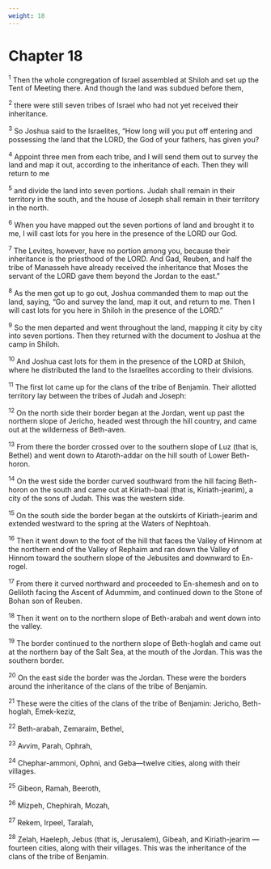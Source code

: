 ```yaml
---
weight: 18
---
```


# Chapter 18

<sup>1</sup> Then the whole congregation of Israel assembled at Shiloh and set up the Tent of Meeting there. And though the land was subdued before them, 

<sup>2</sup> there were still seven tribes of Israel who had not yet received their inheritance. 

<sup>3</sup> So Joshua said to the Israelites, “How long will you put off entering and possessing the land that the LORD, the God of your fathers, has given you? 

<sup>4</sup> Appoint three men from each tribe, and I will send them out to survey the land and map it out, according to the inheritance of each. Then they will return to me 

<sup>5</sup> and divide the land into seven portions. Judah shall remain in their territory in the south, and the house of Joseph shall remain in their territory in the north. 

<sup>6</sup> When you have mapped out the seven portions of land and brought it to me, I will cast lots for you here in the presence of the LORD our God. 

<sup>7</sup> The Levites, however, have no portion among you, because their inheritance is the priesthood of the LORD. And Gad, Reuben, and half the tribe of Manasseh have already received the inheritance that Moses the servant of the LORD gave them beyond the Jordan to the east.” 

<sup>8</sup> As the men got up to go out, Joshua commanded them to map out the land, saying, “Go and survey the land, map it out, and return to me. Then I will cast lots for you here in Shiloh in the presence of the LORD.” 

<sup>9</sup> So the men departed and went throughout the land, mapping it city by city into seven portions. Then they returned with the document to Joshua at the camp in Shiloh. 

<sup>10</sup> And Joshua cast lots for them in the presence of the LORD at Shiloh, where he distributed the land to the Israelites according to their divisions. 

<sup>11</sup> The first lot came up for the clans of the tribe of Benjamin. Their allotted territory lay between the tribes of Judah and Joseph: 

<sup>12</sup> On the north side their border began at the Jordan, went up past the northern slope of Jericho, headed west through the hill country, and came out at the wilderness of Beth-aven. 

<sup>13</sup> From there the border crossed over to the southern slope of Luz (that is, Bethel) and went down to Ataroth-addar on the hill south of Lower Beth-horon. 

<sup>14</sup> On the west side the border curved southward from the hill facing Beth-horon on the south and came out at Kiriath-baal (that is, Kiriath-jearim), a city of the sons of Judah. This was the western side. 

<sup>15</sup> On the south side the border began at the outskirts of Kiriath-jearim and extended westward to the spring at the Waters of Nephtoah. 

<sup>16</sup> Then it went down to the foot of the hill that faces the Valley of Hinnom at the northern end of the Valley of Rephaim and ran down the Valley of Hinnom toward the southern slope of the Jebusites and downward to En-rogel. 

<sup>17</sup> From there it curved northward and proceeded to En-shemesh and on to Geliloth facing the Ascent of Adummim, and continued down to the Stone of Bohan son of Reuben. 

<sup>18</sup> Then it went on to the northern slope of Beth-arabah and went down into the valley. 

<sup>19</sup> The border continued to the northern slope of Beth-hoglah and came out at the northern bay of the Salt Sea, at the mouth of the Jordan. This was the southern border. 

<sup>20</sup> On the east side the border was the Jordan. These were the borders around the inheritance of the clans of the tribe of Benjamin. 

<sup>21</sup> These were the cities of the clans of the tribe of Benjamin: Jericho, Beth-hoglah, Emek-keziz, 

<sup>22</sup> Beth-arabah, Zemaraim, Bethel, 

<sup>23</sup> Avvim, Parah, Ophrah, 

<sup>24</sup> Chephar-ammoni, Ophni, and Geba—twelve cities, along with their villages. 

<sup>25</sup> Gibeon, Ramah, Beeroth, 

<sup>26</sup> Mizpeh, Chephirah, Mozah, 

<sup>27</sup> Rekem, Irpeel, Taralah, 

<sup>28</sup> Zelah, Haeleph, Jebus (that is, Jerusalem), Gibeah, and Kiriath-jearim —fourteen cities, along with their villages. This was the inheritance of the clans of the tribe of Benjamin. 


